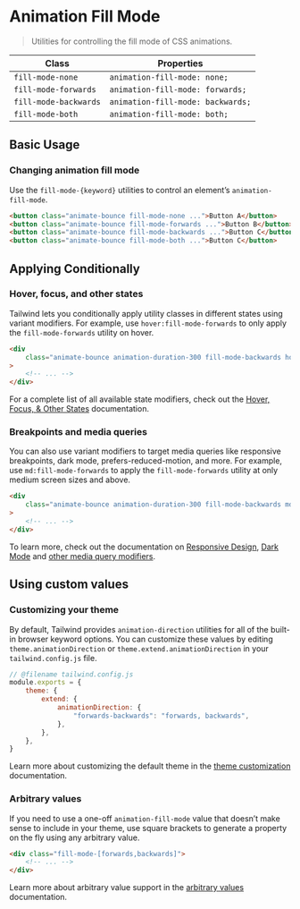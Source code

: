 # Animation Fill Mode

> Utilities for controlling the fill mode of CSS animations.

| Class                 | Properties                        |
| --------------------- | --------------------------------- |
| `fill-mode-none`      | `animation-fill-mode: none;`      |
| `fill-mode-forwards`  | `animation-fill-mode: forwards;`  |
| `fill-mode-backwards` | `animation-fill-mode: backwards;` |
| `fill-mode-both`      | `animation-fill-mode: both;`      |

## Basic Usage

### Changing animation fill mode

Use the `fill-mode-{keyword}` utilities to control an element’s `animation-fill-mode`.

```html
<button class="animate-bounce fill-mode-none ...">Button A</button>
<button class="animate-bounce fill-mode-forwards ...">Button B</button>
<button class="animate-bounce fill-mode-backwards ...">Button C</button>
<button class="animate-bounce fill-mode-both ...">Button C</button>
```

## Applying Conditionally

### Hover, focus, and other states

Tailwind lets you conditionally apply utility classes in different states using variant modifiers. For example, use `hover:fill-mode-forwards` to only apply the `fill-mode-forwards` utility on hover.

```html
<div
    class="animate-bounce animation-duration-300 fill-mode-backwards hover:fill-mode-forwards"
>
    <!-- ... -->
</div>
```

For a complete list of all available state modifiers, check out the [Hover, Focus, & Other States](https://tailwindcss.com/docs/hover-focus-and-other-states) documentation.

### Breakpoints and media queries

You can also use variant modifiers to target media queries like responsive breakpoints, dark mode, prefers-reduced-motion, and more. For example, use `md:fill-mode-forwards` to apply the `fill-mode-forwards` utility at only medium screen sizes and above.

```html
<div
    class="animate-bounce animation-duration-300 fill-mode-backwards md:fill-mode-forwards"
>
    <!-- ... -->
</div>
```

To learn more, check out the documentation on [Responsive Design](https://tailwindcss.com/docs/responsive-design), [Dark Mode](https://tailwindcss.com/docs/dark-mode) and [other media query modifiers](https://tailwindcss.com/docs/hover-focus-and-other-states#media-queries).

## Using custom values

### Customizing your theme

By default, Tailwind provides `animation-direction` utilities for all of the built-in browser keyword options. You can customize these values by editing `theme.animationDirection` or `theme.extend.animationDirection` in your `tailwind.config.js` file.

```js
// @filename tailwind.config.js
module.exports = {
    theme: {
        extend: {
            animationDirection: {
                "forwards-backwards": "forwards, backwards",
            },
        },
    },
}
```

Learn more about customizing the default theme in the [theme customization](https://tailwindcss.com/docs/theme#customizing-the-default-theme) documentation.

### Arbitrary values

If you need to use a one-off `animation-fill-mode` value that doesn’t make sense to include in your theme, use square brackets to generate a property on the fly using any arbitrary value.

```html
<div class="fill-mode-[forwards,backwards]">
    <!-- ... -->
</div>
```

Learn more about arbitrary value support in the [arbitrary values](https://tailwindcss.com/docs/adding-custom-styles#using-arbitrary-values) documentation.

